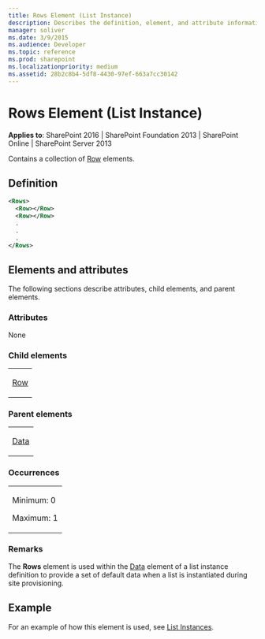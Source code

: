```yaml
---
title: Rows Element (List Instance)
description: Describes the definition, element, and attribute information for the Rows Element (List Instance), which contains a collection of Row elements.
manager: soliver
ms.date: 3/9/2015
ms.audience: Developer
ms.topic: reference
ms.prod: sharepoint
ms.localizationpriority: medium
ms.assetid: 28b2c8b4-5df8-4430-97ef-663a7cc30142
---
```


# Rows Element (List Instance)

**Applies to**: SharePoint 2016 | SharePoint Foundation 2013 | SharePoint Online | SharePoint Server 2013

Contains a collection of [Row](row-element-site.md) elements.

## Definition

```XML
<Rows>
  <Row></Row>
  <Row></Row>
  .
  .
  .
</Rows>
```

## Elements and attributes

The following sections describe attributes, child elements, and parent elements.

### Attributes

None

### Child elements

<table>
<colgroup>
<col width="100%" />
</colgroup>
<tbody>
<tr class="odd">
<td align="left"><p><a href="row-element-list-instance.md">Row</a></p></td>
</tr>
</tbody>
</table>

### Parent elements

<table>
<colgroup>
<col width="100%" />
</colgroup>
<tbody>
<tr class="odd">
<td align="left"><p><a href="data-element-list-instance.md">Data</a></p></td>
</tr>
</tbody>
</table>

### Occurrences

<table>
<colgroup>
<col width="100%" />
</colgroup>
<tbody>
<tr class="odd">
<td align="left"><p>Minimum: 0</p>
<p>Maximum: 1</p></td>
</tr>
</tbody>
</table>

### Remarks

The **Rows** element is used within the [Data](data-element-site.md) element of a list instance definition to provide a set of default data when a list is instantiated during site provisioning.

## Example

For an example of how this element is used, see [List Instances](list-instances.md).

<br/>








